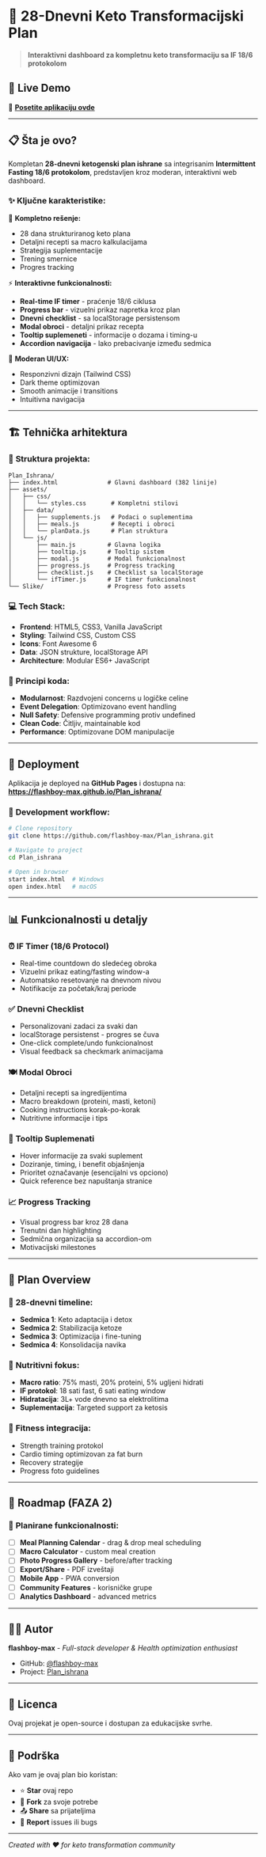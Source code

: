 # 🥑 28-Dnevni Keto Transformacijski Plan

> **Interaktivni dashboard za kompletnu keto transformaciju sa IF 18/6 protokolom**

## 🌟 **Live Demo**
📱 **[Posetite aplikaciju ovde](https://flashboy-max.github.io/Plan_ishrana/)**

---

## 📋 **Šta je ovo?**

Kompletan **28-dnevni ketogenski plan ishrane** sa integrisanim **Intermittent Fasting 18/6 protokolom**, predstavljen kroz moderan, interaktivni web dashboard. 

### ✨ **Ključne karakteristike:**

🎯 **Kompletno rešenje:**
- 28 dana strukturiranog keto plana
- Detaljni recepti sa macro kalkulacijama
- Strategija suplementacije
- Trening smernice
- Progres tracking

⚡ **Interaktivne funkcionalnosti:**
- **Real-time IF timer** - praćenje 18/6 ciklusa
- **Progress bar** - vizuelni prikaz napretka kroz plan  
- **Dnevni checklist** - sa localStorage persistensom
- **Modal obroci** - detaljni prikaz recepta
- **Tooltip suplemeneti** - informacije o dozama i timing-u
- **Accordion navigacija** - lako prebacivanje između sedmica

🎨 **Moderan UI/UX:**
- Responzivni dizajn (Tailwind CSS)
- Dark theme optimizovan
- Smooth animacije i transitions
- Intuitivna navigacija

---

## 🏗️ **Tehnička arhitektura**

### 📁 **Struktura projekta:**
```
Plan_Ishrana/
├── index.html              # Glavni dashboard (382 linije)
├── assets/
│   ├── css/
│   │   └── styles.css       # Kompletni stilovi
│   ├── data/
│   │   ├── supplements.js   # Podaci o suplementima
│   │   ├── meals.js         # Recepti i obroci  
│   │   └── planData.js      # Plan struktura
│   └── js/
│       ├── main.js         # Glavna logika
│       ├── tooltip.js      # Tooltip sistem
│       ├── modal.js        # Modal funkcionalnost
│       ├── progress.js     # Progress tracking
│       ├── checklist.js    # Checklist sa localStorage
│       └── ifTimer.js      # IF timer funkcionalnost
└── Slike/                  # Progress foto assets
```

### 💻 **Tech Stack:**
- **Frontend**: HTML5, CSS3, Vanilla JavaScript
- **Styling**: Tailwind CSS, Custom CSS
- **Icons**: Font Awesome 6
- **Data**: JSON strukture, localStorage API
- **Architecture**: Modular ES6+ JavaScript

### 🔧 **Principi koda:**
- **Modularnost**: Razdvojeni concerns u logičke celine
- **Event Delegation**: Optimizovano event handling
- **Null Safety**: Defensive programming protiv undefined
- **Clean Code**: Čitljiv, maintainable kod
- **Performance**: Optimizovane DOM manipulacije

---

## 🚀 **Deployment**

Aplikacija je deployed na **GitHub Pages** i dostupna na:  
**https://flashboy-max.github.io/Plan_ishrana/**

### 🔄 **Development workflow:**
```bash
# Clone repository
git clone https://github.com/flashboy-max/Plan_ishrana.git

# Navigate to project
cd Plan_ishrana

# Open in browser
start index.html  # Windows
open index.html   # macOS
```

---

## 📊 **Funkcionalnosti u detaljу**

### ⏰ **IF Timer (18/6 Protocol)**
- Real-time countdown do sledećeg obroka
- Vizuelni prikaz eating/fasting window-a  
- Automatsko resetovanje na dnevnom nivou
- Notifikacije za početak/kraj periode

### ✅ **Dnevni Checklist**
- Personalizovani zadaci za svaki dan
- localStorage persistenst - progres se čuva
- One-click complete/undo funkcionalnost
- Visual feedback sa checkmark animacijama

### 🍽️ **Modal Obroci**
- Detaljni recepti sa ingredijentima
- Macro breakdown (proteini, masti, ketoni)
- Cooking instructions korak-po-korak
- Nutritivne informacije i tips

### 💊 **Tooltip Suplemenati**
- Hover informacije za svaki suplement
- Doziranje, timing, i benefit objašnjenja
- Prioritet označavanje (esencijalni vs opciono)
- Quick reference bez napuštanja stranice

### 📈 **Progress Tracking**
- Visual progress bar kroz 28 dana
- Trenutni dan highlighting
- Sedmična organizacija sa accordion-om
- Motivacijski milestones

---

## 🎯 **Plan Overview**

### 📅 **28-dnevni timeline:**
- **Sedmica 1**: Keto adaptacija i detox
- **Sedmica 2**: Stabilizacija ketoze
- **Sedmica 3**: Optimizacija i fine-tuning
- **Sedmica 4**: Konsolidacija navika

### 🥘 **Nutritivni fokus:**
- **Macro ratio**: 75% masti, 20% proteini, 5% ugljeni hidrati
- **IF protokol**: 18 sati fast, 6 sati eating window
- **Hidratacija**: 3L+ vode dnevno sa elektrolitima
- **Suplementacija**: Targeted support za ketosis

### 💪 **Fitness integracija:**
- Strength training protokol
- Cardio timing optimizovan za fat burn
- Recovery strategije
- Progress foto guidelines

---

## 🔮 **Roadmap (FAZA 2)**

### 🎯 **Planirane funkcionalnosti:**
- [ ] **Meal Planning Calendar** - drag & drop meal scheduling
- [ ] **Macro Calculator** - custom meal creation
- [ ] **Photo Progress Gallery** - before/after tracking
- [ ] **Export/Share** - PDF izveštaji
- [ ] **Mobile App** - PWA conversion
- [ ] **Community Features** - korisničke grupe
- [ ] **Analytics Dashboard** - advanced metrics

---

## 👨‍💻 **Autor**

**flashboy-max** - *Full-stack developer & Health optimization enthusiast*

- GitHub: [@flashboy-max](https://github.com/flashboy-max)
- Project: [Plan_ishrana](https://github.com/flashboy-max/Plan_ishrana)

---

## 📄 **Licenca**

Ovaj projekat je open-source i dostupan za edukacijske svrhe.

---

## 💖 **Podrška**

Ako vam je ovaj plan bio koristan:
- ⭐ **Star** ovaj repo
- 🍴 **Fork** za svoje potrebe  
- 📤 **Share** sa prijateljima
- 🐛 **Report** issues ili bugs

---

*Created with ❤️ for keto transformation community*
